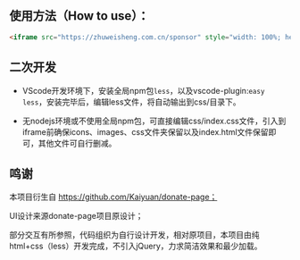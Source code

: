 ## 使用方法（How to use）：

``` html
<iframe src="https://zhuweisheng.com.cn/sponsor" style="width: 100%; height: 165px;border: none;"></iframe>
```

## 二次开发

+ VScode开发环境下，安装全局npm包`less`，以及vscode-plugin:`easy less`，安装完毕后，编辑less文件，将自动输出到css/目录下。

+ 无nodejs环境或不使用全局npm包，可直接编辑css/index.css文件，引入到iframe前确保icons、images、css文件夹保留以及index.html文件保留即可，其他文件可自行删减。

## 鸣谢

本项目衍生自 https://github.com/Kaiyuan/donate-page；

UI设计来源donate-page项目原设计；

部分交互有所参照，代码组织为自行设计开发，相对原项目，本项目由纯html+css（less）开发完成，不引入jQuery，力求简洁效果和最少加载。